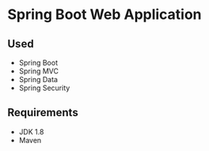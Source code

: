 # Spring Boot Web Application

Used
---
* Spring Boot
* Spring MVC
* Spring Data
* Spring Security

Requirements
---
* JDK 1.8
* Maven



